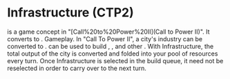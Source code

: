 # Infrastructure (CTP2)

 is a game concept in "[Call%20to%20Power%20II](Call to Power II)". It converts to .
Gameplay.
In "Call To Power II", a city's industry can be converted to . can be used to build , , and other . With Infrastructure, the total output of the city is converted and folded into your pool of resources every turn. Once Infrastructure is selected in the build queue, it need not be reselected in order to carry over to the next turn.
